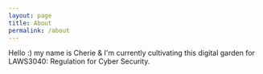 ```yaml
---
layout: page
title: About
permalink: /about
---
```


Hello :) my name is Cherie & I'm currently cultivating this digital garden for LAWS3040: Regulation for Cyber Security.

